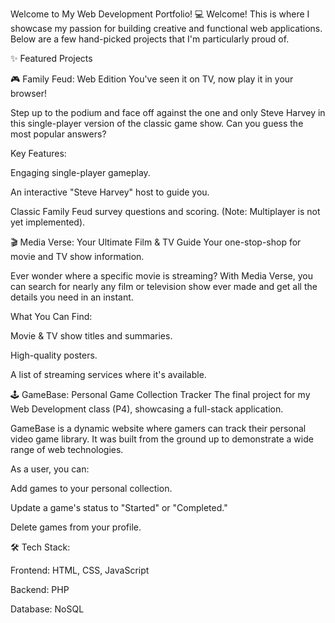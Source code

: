 Welcome to My Web Development Portfolio! 💻
Welcome! This is where I showcase my passion for building creative and functional web applications. Below are a few hand-picked projects that I'm particularly proud of.

✨ Featured Projects

🎮 Family Feud: Web Edition
You've seen it on TV, now play it in your browser!

Step up to the podium and face off against the one and only Steve Harvey in this single-player version of the classic game show. Can you guess the most popular answers?

Key Features:

Engaging single-player gameplay.

An interactive "Steve Harvey" host to guide you.

Classic Family Feud survey questions and scoring.
(Note: Multiplayer is not yet implemented).

🎬 Media Verse: Your Ultimate Film & TV Guide
Your one-stop-shop for movie and TV show information.

Ever wonder where a specific movie is streaming? With Media Verse, you can search for nearly any film or television show ever made and get all the details you need in an instant.

What You Can Find:

Movie & TV show titles and summaries.

High-quality posters.

A list of streaming services where it's available.

🕹️ GameBase: Personal Game Collection Tracker
The final project for my Web Development class (P4), showcasing a full-stack application.

GameBase is a dynamic website where gamers can track their personal video game library. It was built from the ground up to demonstrate a wide range of web technologies.

As a user, you can:

Add games to your personal collection.

Update a game's status to "Started" or "Completed."

Delete games from your profile.

🛠️ Tech Stack:

Frontend: HTML, CSS, JavaScript

Backend: PHP

Database: NoSQL
